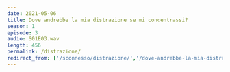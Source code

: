 ```yaml
---
date: 2021-05-06
title: Dove andrebbe la mia distrazione se mi concentrassi?
season: 1
episode: 3
audio: S01E03.wav
length: 456
permalink: /distrazione/
redirect_from: ['/sconnesso/distrazione/','/dove-andrebbe-la-mia-distrazione-se-mi-concentrassi/']
---
```

